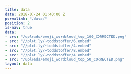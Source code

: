 ```yaml
---
title: data
date: 2018-07-24 01:40:00 Z
permalink: "/data/"
position: 2
is-nav: true
data:
- src: "/uploads/emoji_wordcloud_top_100_CORRECTED.png"
- src: "//plot.ly/~toddstoffer/6.embed"
- src: "//plot.ly/~toddstoffer/4.embed"
- src: "//plot.ly/~toddstoffer/8.embed"
- src: "//plot.ly/~toddstoffer/4.embed"
- src: "/uploads/emoji_wordcloud_top_50_CORRECTED.png"
layout: data
---
```


